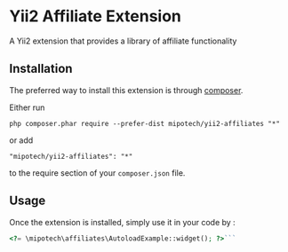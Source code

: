 Yii2 Affiliate Extension
========================
A Yii2 extension that provides a library of affiliate functionality

Installation
------------

The preferred way to install this extension is through [composer](http://getcomposer.org/download/).

Either run

```
php composer.phar require --prefer-dist mipotech/yii2-affiliates "*"
```

or add

```
"mipotech/yii2-affiliates": "*"
```

to the require section of your `composer.json` file.


Usage
-----

Once the extension is installed, simply use it in your code by  :

```php
<?= \mipotech\affiliates\AutoloadExample::widget(); ?>```